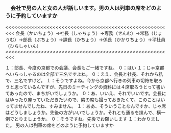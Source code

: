 ### 　会社で男の人と女の人が話しいます。男の人は列車の席をどのように予約していますか

<<<<<<<<<<<<<<<<<<<<<<<<<<<<<<<<<<<<<<<<<<<<<<<<<<<<<<<<<
会長（かいちょう）→社長（しゃちょう）→専務（せんむ）→常務（じょうむ）→部長（ぶちょう）→課長（かちょう）→係長（かかりちょう）→平社員（ひらしゃいん）
<<<<<<<<<<<<<<<<<<<<<<<<<<<<<<<<<<<<<<<<<<<<<<<<<<<<<<<<<


１：部長、今度の京都での会議、会長もご一緒ですね。
０：はい
１：じゃ京都へいらっしゃるのは全部で三名ですよね。
０：ええ、会長と社長、それから私で、三名ですけど。
１：そうですよね。今から京都へ行きの列車の切符を取ろうと思っているんですが、先日のミーティングの資料には４席取ろうとって書いてあったので、まちがいでしょうか。
０：あ、いいえ、それでいいです。会長にはゆったり座っていただきたいので、隣の席も撮っておきたくて、このことはいってませんでしたね、すみません。
１：ああ、そういうことなんですか、じゃ席はどうしましょうか。先後の方がいいでしょうか。それとも通るを挟んで、横一例でとりましょうか。
０：そうですね。先後でお願いします
１：わかりました。
男の人は列車の席をどのように予約していますか


